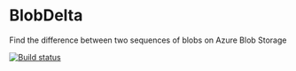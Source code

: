 # BlobDelta

Find the difference between two sequences of blobs on Azure Blob Storage

[![Build status](https://ci.appveyor.com/api/projects/status/qoeum513d54lk3nm?svg=true)](https://ci.appveyor.com/project/joelverhagen/blobdelta)
